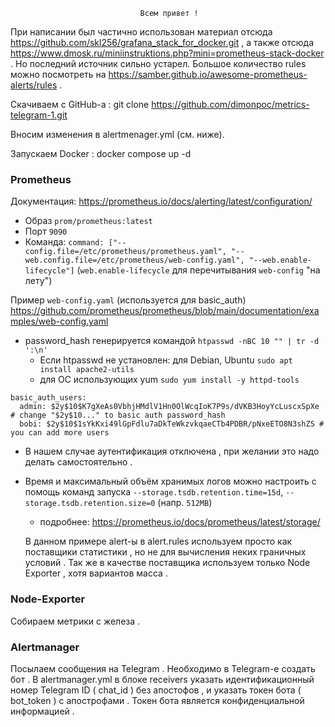                                  Всем привет !


  При написании был частично использован материал отсюда https://github.com/skl256/grafana_stack_for_docker.git ,
а также отсюда https://www.dmosk.ru/miniinstruktions.php?mini=prometheus-stack-docker . Но последний источник
сильно устарел.
  Большое количество rules можно посмотреть на https://samber.github.io/awesome-prometheus-alerts/rules .

  Скачиваем с GitHub-а :
  git clone https://github.com/dimonpoc/metrics-telegram-1.git

  Вносим изменения в alertmenager.yml (см. ниже).

  Запускаем Docker :
  docker compose up -d


### Prometheus

Документация: <https://prometheus.io/docs/alerting/latest/configuration/>

* Образ `prom/prometheus:latest`
* Порт `9090`
* Команда: `command: ["--config.file=/etc/prometheus/prometheus.yaml", "--web.config.file=/etc/prometheus/web-config.yaml", "--web.enable-lifecycle"]` (`web.enable-lifecycle` для перечитывания `web-config` "на лету")

Пример `web-config.yaml` (используется для basic_auth)
<https://github.com/prometheus/prometheus/blob/main/documentation/examples/web-config.yaml>

* password_hash генерируется командой `htpasswd -nBC 10 "" | tr -d ':\n'` 
  * Если htpasswd не установлен: для Debian, Ubuntu `sudo apt install apache2-utils`
  * для ОС использующих yum `sudo yum install -y httpd-tools`

```
basic_auth_users:
  admin: $2y$10$K7gXeAs0VbhjHMdlV1Hn0OlWcqIoK7P9s/dVKB3HoyYcLuscxSpXe # change "$2y$10..." to basic auth password_hash
  bobi: $2y$10$1sYkKxi49lGpFdlu7aDkTeWkzvkqaeCTb4PDBR/pNxeETO8N3shZS # you can add more users
```
* В нашем случае аутентификация отключена , при желании это надо делать самостоятельно .

* Время и максимальный объём хранимых логов можно настроить с помощь команд запуска `--storage.tsdb.retention.time=15d`, `--storage.tsdb.retention.size=0` (напр. `512MB`) 
  * подробнее: <https://prometheus.io/docs/prometheus/latest/storage/>

  В данном примере alert-ы в alert.rules используем просто как поставщики статистики , но не для 
вычисления неких граничных условий .
  Так же в качестве поставщика используем только Node Exporter , хотя вариантов масса .

### Node-Exporter

  Собираем метрики с железа .

### Alertmanager

  Посылаем сообщения на Telegram .
  Необходимо в Telegram-е создать бот .
  В alertmanager.yml в блоке receivers указать идентификационный номер Telegram ID ( chat_id ) без апостофов , и 
указать токен бота ( bot_token ) с апострофами . Токен бота является конфиденциальной информацией .
